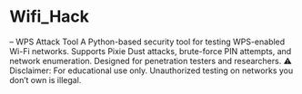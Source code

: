 # Wifi_Hack
 – WPS Attack Tool  A Python-based security tool for testing WPS-enabled Wi-Fi networks. Supports Pixie Dust attacks, brute-force PIN attempts, and network enumeration. Designed for penetration testers and researchers.  ⚠ Disclaimer: For educational use only. Unauthorized testing on networks you don’t own is illegal.
